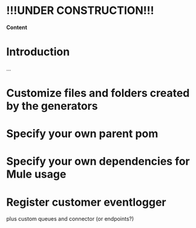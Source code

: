 # !!!UNDER CONSTRUCTION!!! #

**Content**


# Introduction #

...

# Customize files and folders created by the generators #
# Specify your own parent pom #
# Specify your own dependencies for Mule usage #
# Register customer eventlogger #
plus custom queues and connector (or endpoints?)